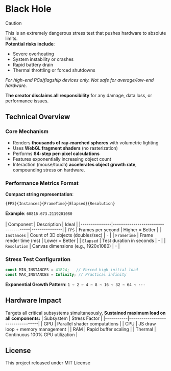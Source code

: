 
# Black Hole

>[!CAUTION]  
> This is an extremely dangerous stress test that pushes hardware to absolute limits.  
> **Potential risks include**:  
> - Severe overheating  
> - System instability or crashes  
> - Rapid battery drain  
> - Thermal throttling or forced shutdowns  
>  
> *For high-end PCs/flagship devices only. Not safe for average/low-end hardware.*  
>  
> **The creator disclaims all responsibility** for any damage, data loss, or performance issues.

## Technical Overview

### Core Mechanism
- Renders **thousands of ray-marched spheres** with volumetric lighting  
- Uses **WebGL fragment shaders** (no rasterization)  
- Performs **64-step per-pixel calculations**  
- Features exponentially increasing object count
- Interaction (mouse/touch) **accelerates object growth rate**, compounding stress on hardware.


### Performance Metrics Format
**Compact string representation**:  
```js
{FPS}{Instances}{FrameTime}{Elapsed}{Resolution}
```
**Example**:  `60816.673.2119201080`  
<br>
| Component      | Description                          | Ideal          |
|---------------|-------------------------------------|---------------|
| `FPS`         | Frames per second                   | Higher = Better |
| `Instances`   | Count of 3D objects (doubles/sec)   | -             |
| `FrameTime`   | Frame render time (ms)              | Lower = Better |
| `Elapsed`     | Test duration in seconds            | -             |
| `Resolution`  | Canvas dimensions (e.g., 1920x1080) | -             |


### Stress Test Configuration
```js
const MIN_INSTANCES = 41824;   // Forced high initial load
const MAX_INSTANCES = Infinity; // Practical infinity
```

**Exponential Growth Pattern**:  `1 ~ 2 ~ 4 ~ 8 ~ 16 ~ 32 ~ 64 ~ ···`


## Hardware Impact
Targets all critical subsystems simultaneously, **Sustained maximum load on all components:**
| Subsystem  | Stress Factor                     |
|-----------|----------------------------------|
| GPU       | Parallel shader computations      |
| CPU       | JS draw loop + memory management |
| RAM       | Rapid buffer scaling             |
| Thermal   | Continuous 100% GPU utilization  |


## License
This project released under MIT License
